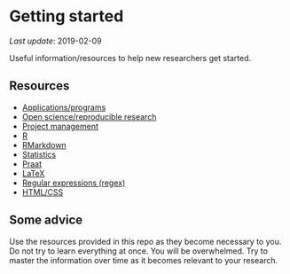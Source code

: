 
Getting started
===============

*Last update*: 2019-02-09

Useful information/resources to help new researchers get started.

Resources
---------

-   [Applications/programs](00_resources_apps.md)
-   [Open science/reproducible research](01_resources_open_sci.md)
-   [Project management](02_resources_project_management.md)
-   [R](03_resources_r.md)
-   [RMarkdown](04_resources_rmarkdown.md)
-   [Statistics](05_resources_stats.md)
-   [Praat](06_resources_praat.md)
-   [LaTeX](07_resources_latex.md)
-   [Regular expressions (regex)](08_resources_regex.md)
-   [HTML/CSS](09_resources_html.md)

Some advice
-----------

Use the resources provided in this repo as they become necessary to you. Do not try to learn everything at once. You will be overwhelmed. Try to master the information over time as it becomes relevant to your research.
